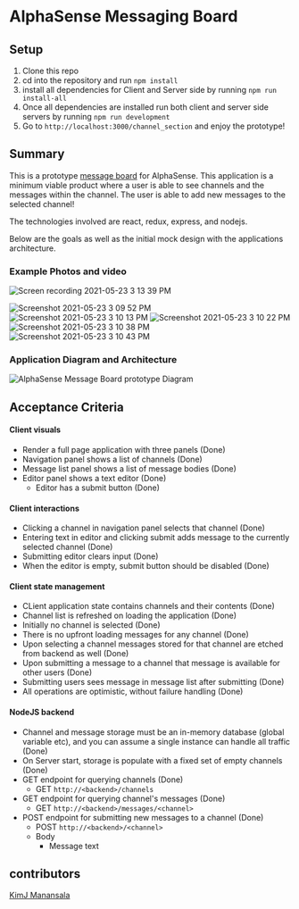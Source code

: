 # AlphaSense Messaging Board

## Setup
1. Clone this repo
2. cd into the repository and run `npm install`
3. install all dependencies for Client and Server side by running `npm run install-all`
4. Once all dependencies are installed run both client and server side servers by running `npm run development`
5. Go to `http://localhost:3000/channel_section` and enjoy the prototype!

## Summary

This is a prototype [message board](https://en.wikipedia.org/wiki/Internet_forum) for AlphaSense.
This application is a minimum viable product where a user is able to see channels and the messages within the channel. The user
is able to add new messages to the selected channel!

The technologies involved are react, redux, express, and nodejs.

Below are the goals as well as the initial mock design with the applications architecture.

### Example Photos and video
![Screen recording 2021-05-23 3 13 39 PM](https://user-images.githubusercontent.com/40606399/119273729-39af8180-bbda-11eb-91f6-c43616900b4a.gif)

![Screenshot 2021-05-23 3 09 52 PM](https://user-images.githubusercontent.com/40606399/119273675-f2c18c00-bbd9-11eb-8f12-a56c84a53563.png)
![Screenshot 2021-05-23 3 10 13 PM](https://user-images.githubusercontent.com/40606399/119273617-bbeb7600-bbd9-11eb-94ef-4e2e044fe36e.png)
![Screenshot 2021-05-23 3 10 22 PM](https://user-images.githubusercontent.com/40606399/119273616-bbeb7600-bbd9-11eb-90dc-85c33a09df24.png)
![Screenshot 2021-05-23 3 10 38 PM](https://user-images.githubusercontent.com/40606399/119273615-bb52df80-bbd9-11eb-91fb-76b58bcbeec6.png)
![Screenshot 2021-05-23 3 10 43 PM](https://user-images.githubusercontent.com/40606399/119273614-bb52df80-bbd9-11eb-82ed-00f7a08429f6.png)



### Application Diagram and Architecture
![AlphaSense Message Board prototype Diagram](https://user-images.githubusercontent.com/40606399/119208904-1f5a9400-ba72-11eb-8aae-70b4bd271362.png)

## Acceptance Criteria

#### Client visuals
 - Render a full page application with three panels (Done)
 - Navigation panel shows a list of channels (Done)
 - Message list panel shows a list of message bodies (Done)
 - Editor panel shows a text editor (Done)
   - Editor has a submit button (Done)

#### Client interactions
 - Clicking a channel in navigation panel selects that channel (Done)
 - Entering text in editor and clicking submit adds message to the currently selected channel (Done)
 - Submitting editor clears input (Done)
 - When the editor is empty, submit button should be disabled (Done)

#### Client state management
 - CLient application state contains channels and their contents (Done)
 - Channel list is refreshed on loading the application (Done)
 - Initially no channel is selected (Done)
 - There is no upfront loading messages for any channel (Done)
 - Upon selecting a channel messages stored for that channel are etched from backend as well (Done)
 - Upon submitting a message to a channel that message is available for other users (Done)
 - Submitting users sees message in message list after submitting (Done) 
 - All operations are optimistic, without failure handling (Done)

#### NodeJS backend
 - Channel and message storage must be an in-memory database (global variable etc), and you can assume a single instance can handle all traffic (Done)
 - On Server start, storage is populate with a fixed set of empty channels (Done)
 - GET endpoint for querying channels (Done)
   - GET `http://<backend>/channels`
 - GET endpoint for querying channel's messages (Done)
   - GET `http://<backend>/messages/<channel>`
 - POST endpoint for submitting new messages to a channel (Done) 
   - POST `http://<backend>/<channel>`
   - Body
     - Message text

## contributors

[KimJ Manansala](https://github.com/KimjManansala)

